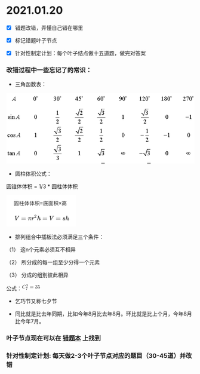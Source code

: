 # 2021.01.20
- [x] 错题改错，弄懂自己错在哪里

- [x] 标记错题叶子节点

- [x] 针对性制定计划：每个叶子结点做十五道题，做完对答案

### 改错过程中一些忘记了的常识：

- 三角函数表：

![img.png](image/三角函数表.png)

- 圆柱体积公式：

圆锥体体积 = 1/3 * 圆柱体体积

![img.png](image/圆柱体体积公式.png)

- 排列组合中插板法必须满足三个条件：
  
（1） 这n个元素必须互不相异

（2） 所分成的每一组至少分得一个元素

（3） 分成的组别彼此相异

公式：![img_1.png](image/插板法公式.png)

- 乞巧节又称七夕节

- 同比就是比去年同期，比如今年8月比去年8月。环比就是比上个月，今年8月比今年7月。

### 叶子节点现在可以在 [错题本](https://www.fenbi.com/spa/tiku/report/profile/xingce/xingce/tree/2) 上找到

### 针对性制定计划: 每天做2-3个叶子节点对应的题目（30-45道）并改错